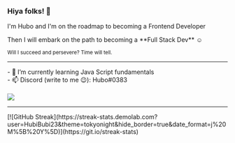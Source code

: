 ### Hiya folks! 🤘

<p>I'm Hubo and I'm on the roadmap to becoming a Frontend Developer</p>
<p>Then I will embark on the path to becoming a **Full Stack Dev** ☺</p>
<sub>Will I succeed and persevere? Time will tell.</sub>
<hr>
- 🌱 I’m currently learning Java Script fundamentals
<br>
- 📫 Discord (write to me 😉): Hubo#0383 
<br>
<br>

<img src="https://dcbadge.vercel.app/api/shield/328176942815903744?theme=clean-inverted" />

<hr>
[![GitHub Streak](https://streak-stats.demolab.com?user=HubiBubi23&theme=tokyonight&hide_border=true&date_format=j%20M%5B%20Y%5D)](https://git.io/streak-stats)

